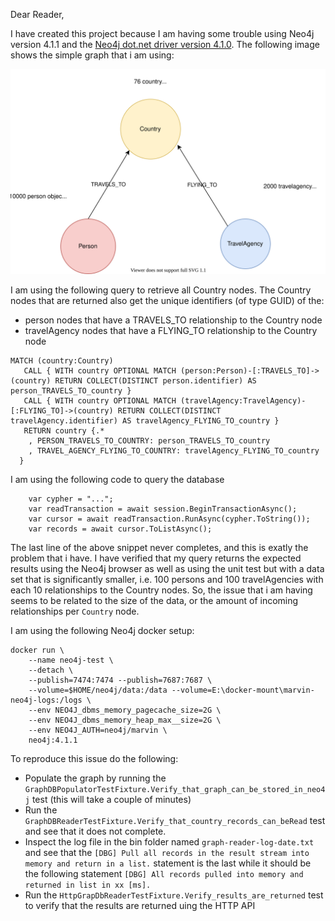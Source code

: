 Dear Reader,

I have created this project because I am having some trouble using Neo4j version 4.1.1 and the [Neo4j dot.net driver version 4.1.0](https://github.com/neo4j/neo4j-dotnet-driver). The following image shows the simple graph that i am using:

![Graph](/graph.svg?raw=true "Graph")

I am using the following query to retrieve all Country nodes. The Country nodes that are returned also get the unique identifiers (of type GUID) of the:
  - person nodes that have a TRAVELS_TO relationship to the Country node
  - travelAgency nodes that have a FLYING_TO relationship to the Country node

```
MATCH (country:Country)
   CALL { WITH country OPTIONAL MATCH (person:Person)-[:TRAVELS_TO]->(country) RETURN COLLECT(DISTINCT person.identifier) AS person_TRAVELS_TO_country }
   CALL { WITH country OPTIONAL MATCH (travelAgency:TravelAgency)-[:FLYING_TO]->(country) RETURN COLLECT(DISTINCT travelAgency.identifier) AS travelAgency_FLYING_TO_country }
   RETURN country {.*
    , PERSON_TRAVELS_TO_COUNTRY: person_TRAVELS_TO_country
    , TRAVEL_AGENCY_FLYING_TO_COUNTRY: travelAgency_FLYING_TO_country 
  }
```

I am using the following code to query the database

```
    var cypher = "...";
    var readTransaction = await session.BeginTransactionAsync();
    var cursor = await readTransaction.RunAsync(cypher.ToString());
    var records = await cursor.ToListAsync();
```

The last line of the above snippet never completes, and this is exatly the problem that i have. I have verified that my query returns the expected results using the Neo4j browser as well as using the unit test but with a data set that is significantly smaller, i.e. 100 persons and 100 travelAgencies with each 10 relationships to the Country nodes. So, the issue that i am having seems to be related to the size of the data, or the amount of incoming relationships per `Country` node.

I am using the following Neo4j docker setup:

```
docker run \
	--name neo4j-test \
	--detach \
    --publish=7474:7474 --publish=7687:7687 \
    --volume=$HOME/neo4j/data:/data --volume=E:\docker-mount\marvin-neo4j-logs:/logs \ 
	--env NEO4J_dbms_memory_pagecache_size=2G \
	--env NEO4J_dbms_memory_heap_max__size=2G \
	--env NEO4J_AUTH=neo4j/marvin \
    neo4j:4.1.1
```

To reproduce this issue do the following:

  - Populate the graph by running the `GraphDBPopulatorTestFixture.Verify_that_graph_can_be_stored_in_neo4j` test (this will take a couple of minutes)
  - Run the `GraphDBReaderTestFixture.Verify_that_country_records_can_beRead` test and see that it does not complete.
  - Inspect the log file in the bin folder named `graph-reader-log-date.txt` and see that the `[DBG] Pull all records in the result stream into memory and return in a list.` statement is the last while it should be the following statement `[DBG] All records pulled into memory and returned in list in xx [ms].`
  - Run the `HttpGrapDbReaderTestFixture.Verify_results_are_returned` test to verify that the results are returned uing the HTTP API